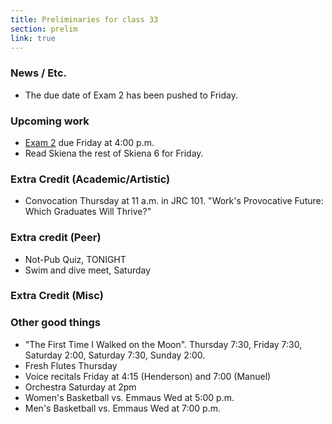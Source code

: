 ```yaml
---
title: Preliminaries for class 33
section: prelim 
link: true
---
```

### News / Etc.

* The due date of Exam 2 has been pushed to Friday.

### Upcoming work

* [Exam 2](../exams/exam02) due Friday at 4:00 p.m.
* Read Skiena the rest of Skiena 6 for Friday.

### Extra Credit (Academic/Artistic)

* Convocation Thursday at 11 a.m. in JRC 101.  "Work's Provocative Future: 
  Which Graduates Will Thrive?"

### Extra credit (Peer)

* Not-Pub Quiz, TONIGHT
* Swim and dive meet, Saturday

### Extra Credit (Misc)

### Other good things

* "The First Time I Walked on the Moon".  Thursday 7:30, Friday 7:30,
  Saturday 2:00, Saturday 7:30, Sunday 2:00.
* Fresh Flutes Thursday
* Voice recitals Friday at 4:15 (Henderson) and 7:00 (Manuel)
* Orchestra Saturday at 2pm
* Women's Basketball vs. Emmaus Wed at 5:00 p.m.
* Men's Basketball vs. Emmaus Wed at 7:00 p.m.

